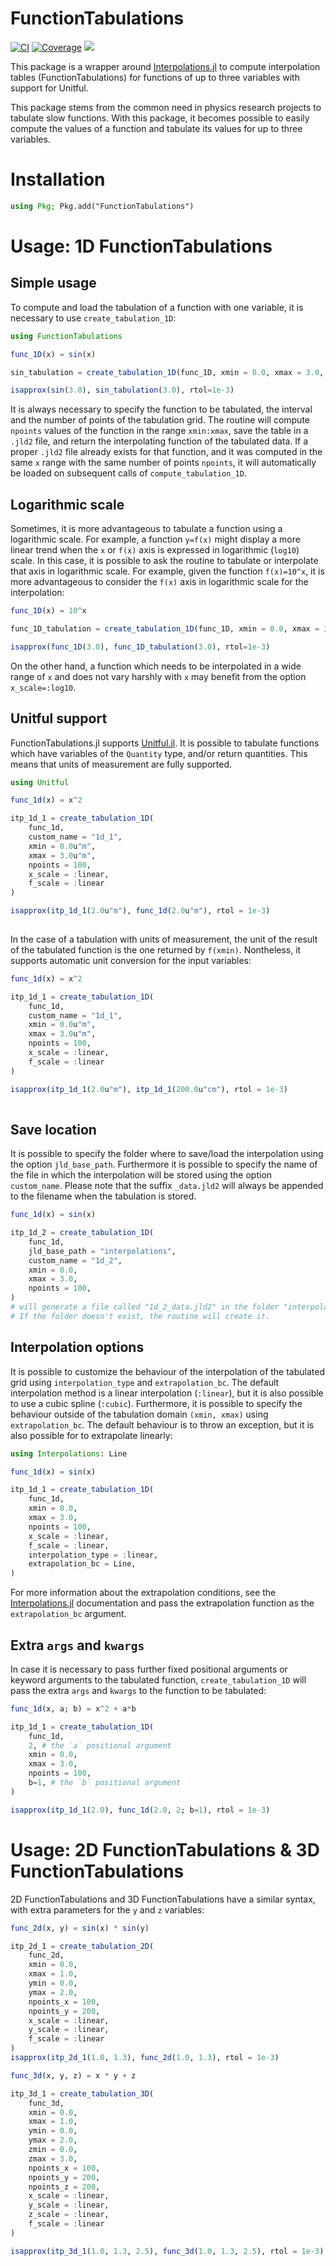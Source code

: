 # FunctionTabulations

[![CI](https://github.com/aurelio-amerio/FunctionTabulations.jl/actions/workflows/CI.yml/badge.svg?branch=main)](https://github.com/aurelio-amerio/FunctionTabulations.jl/actions/workflows/CI.yml)
[![Coverage](https://codecov.io/gh/aurelio-amerio/FunctionTabulations.jl/branch/main/graph/badge.svg)](https://codecov.io/gh/aurelio-amerio/FunctionTabulations.jl)
[![][docs-stable-img]][docs-stable-url]

This package is a wrapper around [Interpolations.jl](https://github.com/JuliaMath/Interpolations.jl) to compute interpolation tables (FunctionTabulations) for functions of up to three variables with support for Unitful. 

This package stems from the common need in physics research projects to tabulate slow functions. With this package, it becomes possible to easily compute the values of a function and tabulate its values for up to three variables. 

# Installation
```julia
using Pkg; Pkg.add("FunctionTabulations")
```


# Usage: 1D FunctionTabulations
## Simple usage
To compute and load the tabulation of a function with one variable, it is necessary to use `create_tabulation_1D`:

```julia
using FunctionTabulations

func_1D(x) = sin(x)

sin_tabulation = create_tabulation_1D(func_1D, xmin = 0.0, xmax = 3.0, npoints = 100) # produces a file called `func_1D_data.jld2`

isapprox(sin(3.0), sin_tabulation(3.0), rtol=1e-3)
```
It is always necessary to specify the function to be tabulated, the interval and the number of points of the tabulation grid. 
The routine will compute `npoints` values of the function in the range `xmin:xmax`, save the table in a `.jld2` file, and return the interpolating function of the tabulated data. If a proper `.jld2` file already exists for that function, and it was computed in the same `x` range with the same number of points `npoints`, it will automatically be loaded on subsequent calls of `compute_tabulation_1D`.

## Logarithmic scale

Sometimes, it is more advantageous to tabulate a function using a logarithmic scale. For example, a function `y=f(x)` might display a more linear trend when the `x` or `f(x)` axis is expressed in logarithmic (`log10`) scale. In this case, it is possible to ask the routine to tabulate or interpolate that axis in logarithmic scale. For example, given the function `f(x)=10^x`, it is more advantageous to consider the `f(x)` axis in logarithmic scale for the interpolation:

```julia
func_1D(x) = 10^x

func_1D_tabulation = create_tabulation_1D(func_1D, xmin = 0.0, xmax = 3.0, npoints = 100, f_scale=:log10)

isapprox(func_1D(3.0), func_1D_tabulation(3.0), rtol=1e-3)
```

On the other hand, a function which needs to be interpolated in a wide range of `x` and does not vary harshly with `x` may benefit from the option `x_scale=:log10`.

## Unitful support 
FunctionTabulations.jl supports [Unitful.jl](https://github.com/PainterQubits/Unitful.jl). It is possible to tabulate functions which have variables of the `Quantity` type, and/or return quantities. This means that units of measurement are fully supported.

```julia
using Unitful

func_1d(x) = x^2

itp_1d_1 = create_tabulation_1D(
    func_1d,
    custom_name = "1d_1",
    xmin = 0.0u"m",
    xmax = 3.0u"m",
    npoints = 100,
    x_scale = :linear,
    f_scale = :linear
)

isapprox(itp_1d_1(2.0u"m"), func_1d(2.0u"m"), rtol = 1e-3)
    
```
In the case of a tabulation with units of measurement, the unit of the result of the tabulated function is the one returned by `f(xmin)`. Nontheless, it supports automatic unit conversion for the input variables:

```julia
func_1d(x) = x^2

itp_1d_1 = create_tabulation_1D(
    func_1d,
    custom_name = "1d_1",
    xmin = 0.0u"m",
    xmax = 3.0u"m",
    npoints = 100,
    x_scale = :linear,
    f_scale = :linear
)

isapprox(itp_1d_1(2.0u"m"), itp_1d_1(200.0u"cm"), rtol = 1e-3)
    
```
## Save location
It is possible to specify the folder where to save/load the interpolation using the option `jld_base_path`. Furthermore it is possible to specify the name of the file in which the interpolation will be stored using the option `custom_name`. Please note that the suffix `_data.jld2` will always be appended to the filename when the tabulation is stored. 

```julia
func_1d(x) = sin(x)

itp_1d_2 = create_tabulation_1D(
    func_1d,
    jld_base_path = "interpolations",
    custom_name = "1d_2",
    xmin = 0.0,
    xmax = 3.0,
    npoints = 100,
) 
# will generate a file called "1d_2_data.jld2" in the folder "interpolations". 
# If the folder doesn't exist, the routine will create it.
```
## Interpolation options
It is possible to customize the behaviour of the interpolation of the tabulated grid using `interpolation_type` and `extrapolation_bc`. The default interpolation method is a linear interpolation (`:linear`), but it is also possible to use a cubic spline (`:cubic`). Furthermore, it is possible to specify the behaviour outside of the tabulation domain `(xmin, xmax)` using `extrapolation_bc`. The default behaviour is to throw an exception, but it is also possible for to extrapolate linearly:

```julia
using Interpolations: Line

func_1d(x) = sin(x)

itp_1d_1 = create_tabulation_1D(
    func_1d,
    xmin = 0.0,
    xmax = 3.0,
    npoints = 100,
    x_scale = :linear,
    f_scale = :linear,
    interpolation_type = :linear,
    extrapolation_bc = Line,
)
```

For more information about the extrapolation conditions, see the [Interpolations.jl](https://juliamath.github.io/Interpolations.jl/latest/extrapolation/) documentation and pass the extrapolation function as the `extrapolation_bc` argument.

## Extra `args` and `kwargs`
In case it is necessary to pass further fixed positional arguments or keyword arguments to the tabulated function, `create_tabulation_1D` will pass the extra `args` and `kwargs` to the function to be tabulated:

```julia
func_1d(x, a; b) = x^2 + a*b

itp_1d_1 = create_tabulation_1D(
    func_1d,
    2, # the `a` positional argument 
    xmin = 0.0,
    xmax = 3.0,
    npoints = 100,
    b=1, # the `b` positional argument
)

isapprox(itp_1d_1(2.0), func_1d(2.0, 2; b=1), rtol = 1e-3)
```

# Usage: 2D FunctionTabulations & 3D FunctionTabulations
2D FunctionTabulations and 3D FunctionTabulations have a similar syntax, with extra parameters for the `y` and `z` variables:

```julia
func_2d(x, y) = sin(x) * sin(y)

itp_2d_1 = create_tabulation_2D(
    func_2d,
    xmin = 0.0,
    xmax = 1.0,
    ymin = 0.0,
    ymax = 2.0,
    npoints_x = 100,
    npoints_y = 200,
    x_scale = :linear,
    y_scale = :linear,
    f_scale = :linear
)
isapprox(itp_2d_1(1.0, 1.3), func_2d(1.0, 1.3), rtol = 1e-3)
```

```julia
func_3d(x, y, z) = x * y + z

itp_3d_1 = create_tabulation_3D(
    func_3d,
    xmin = 0.0,
    xmax = 1.0,
    ymin = 0.0,
    ymax = 2.0,
    zmin = 0.0,
    zmax = 3.0,
    npoints_x = 100,
    npoints_y = 200,
    npoints_z = 200,
    x_scale = :linear,
    y_scale = :linear,
    z_scale = :linear,
    f_scale = :linear
)

isapprox(itp_3d_1(1.0, 1.3, 2.5), func_3d(1.0, 1.3, 2.5), rtol = 1e-3)
```


[docs-stable-img]: https://img.shields.io/badge/docs-stable-blue.svg
[docs-stable-url]: https://aurelio-amerio.github.io/FunctionTabulations.jl
